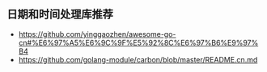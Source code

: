 ## 日期和时间处理库推荐
* https://github.com/yinggaozhen/awesome-go-cn#%E6%97%A5%E6%9C%9F%E5%92%8C%E6%97%B6%E9%97%B4
* https://github.com/golang-module/carbon/blob/master/README.cn.md

